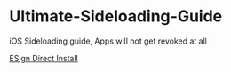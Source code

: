 # Ultimate-Sideloading-Guide
iOS Sideloading guide, Apps will not get revoked at all

[ESign Direct Install](https://shorturl.at/Jx5gX)
